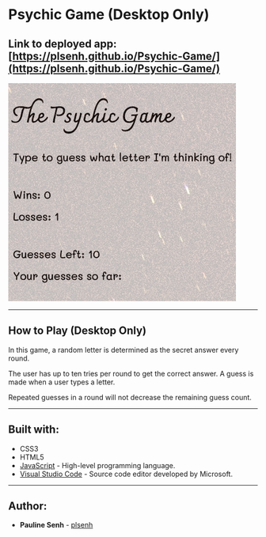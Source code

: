 # Psychic Game (Desktop Only)

## Link to deployed app: [https://plsenh.github.io/Psychic-Game/](https://plsenh.github.io/Psychic-Game/)

![screenshot](./assets/images/Psychic-Game.PNG)

---

## How to Play (Desktop Only)

In this game, a random letter is determined as the secret answer every round.

The user has up to ten tries per round to get the correct answer. A guess is made when a user types a letter.

Repeated guesses in a round will not decrease the remaining guess count.

---

## Built with:

- CSS3
- HTML5
- [JavaScript](https://developer.mozilla.org/en-US/docs/Web/JavaScript) - High-level programming language.
- [Visual Studio Code](https://code.visualstudio.com/) - Source code editor developed by Microsoft.

---

## Author:

- **Pauline Senh** - [plsenh](https://github.com/plsenh)
